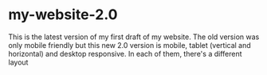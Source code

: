 # my-website-2.0
This is the latest version of my first draft of my website. The old version was only mobile friendly but this new 2.0 version is mobile, tablet (vertical and horizontal) and desktop responsive. In each of them, there's a different layout

